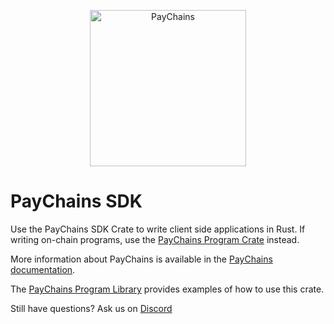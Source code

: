 <p align="center">
  <a href="https://paychains.com">
    <img alt="PayChains" src="https://i.imgur.com/IKyzQ6T.png" width="250" />
  </a>
</p>

# PayChains SDK

Use the PayChains SDK Crate to write client side applications in Rust.  If writing on-chain programs, use the [PayChains Program Crate](https://crates.io/crates/paychains-program) instead.

More information about PayChains is available in the [PayChains documentation](https://docs.paychains.com/).

The [PayChains Program Library](https://github.com/paychains-labs/paychains-program-library) provides examples of how to use this crate.

Still have questions?  Ask us on [Discord](https://discordapp.com/invite/pquxPsq)
